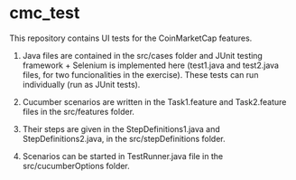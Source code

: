 # cmc_test
This repository contains UI tests for the CoinMarketCap features. 

1. Java files are contained in the src/cases folder and JUnit testing framework + Selenium is implemented here (test1.java and test2.java files, for two funcionalities in the exercise). These tests can run individually (run as JUnit tests). 

2. Cucumber scenarios are written in the Task1.feature and Task2.feature files in the src/features folder. 

3. Their steps are given in the StepDefinitions1.java and StepDefinitions2.java, in the src/stepDefinitions folder. 

4. Scenarios can be started in TestRunner.java file in the src/cucumberOptions folder. 
